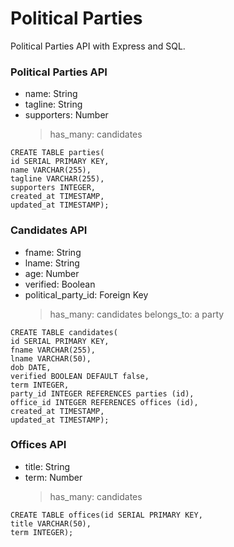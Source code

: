 # Political Parties

Political Parties API with Express and SQL.

### Political Parties API

- name: String
- tagline: String
- supporters: Number
  > has_many: candidates

```
CREATE TABLE parties(
id SERIAL PRIMARY KEY,
name VARCHAR(255),
tagline VARCHAR(255),
supporters INTEGER,
created_at TIMESTAMP,
updated_at TIMESTAMP);
```

### Candidates API

- fname: String
- lname: String
- age: Number
- verified: Boolean
- political_party_id: Foreign Key
  > has_many: candidates
  > belongs_to: a party

```
CREATE TABLE candidates(
id SERIAL PRIMARY KEY,
fname VARCHAR(255),
lname VARCHAR(50),
dob DATE,
verified BOOLEAN DEFAULT false,
term INTEGER,
party_id INTEGER REFERENCES parties (id),
office_id INTEGER REFERENCES offices (id),
created_at TIMESTAMP,
updated_at TIMESTAMP);

```

### Offices API

- title: String
- term: Number
  > has_many: candidates

```
CREATE TABLE offices(id SERIAL PRIMARY KEY,
title VARCHAR(50),
term INTEGER);
```
